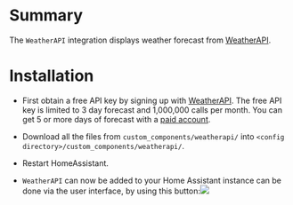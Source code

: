 # Summary

The `WeatherAPI` integration displays weather forecast from [WeatherAPI](https://www.weatherapi.com/).


# Installation

* First obtain a free API key by signing up with [WeatherAPI](https://www.weatherapi.com/). The free API key is limited to 3 day forecast and 1,000,000 calls per month. You can get 5 or more days of forecast with a [paid account](https://www.weatherapi.com/pricing.aspx).


* Download all the files from `custom_components/weatherapi/` into `<config directory>/custom_components/weatherapi/`.

* Restart HomeAssistant.

* `WeatherAPI` can now be added to your Home Assistant instance can be done via the user interface, by using this button:<img src="https://my.home-assistant.io/badges/config_flow_start.svg">


